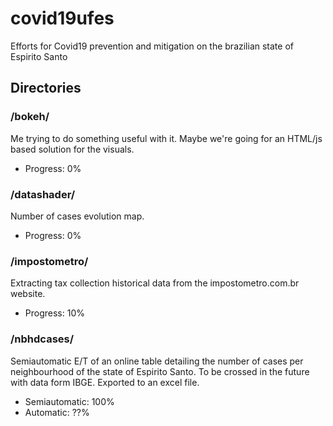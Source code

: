 # covid19ufes
Efforts for Covid19 prevention and mitigation on the brazilian state of Espirito Santo

## Directories

### /bokeh/

Me trying to do something useful with it. Maybe we're going for an HTML/js based
solution for the visuals.

* Progress: 0%

### /datashader/

Number of cases evolution map.

* Progress: 0%

### /impostometro/

Extracting tax collection historical data from the impostometro.com.br website.

* Progress: 10%

### /nbhdcases/

Semiautomatic E/T of an online table detailing the number of cases per neighbourhood
of the state of Espirito Santo. To be crossed in the future with data form IBGE.
Exported to an excel file.

* Semiautomatic: 100%
* Automatic: ??%